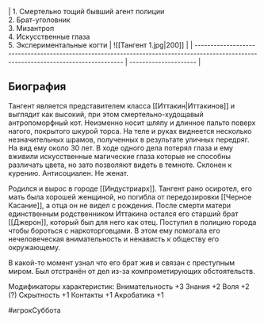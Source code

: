 

| 1. Смертельно тощий бывший агент полиции<br>2. Брат-уголовник<br>3. Мизантроп<br>4. Искусственные глаза<br>5. Экспериментальные когти                | ![[Тангент 1.jpg|200]] |
| ------------------------------------------------------------------------------------------------------------------------------------- | --------------------- |


## Биография
Тангент является представителем класса [[Иттакин|Иттакинов]] и выглядит как высокий, при этом смертельно-худощавый антропоморфный кот. Неизменно носит шляпу и длинное пальто поверх нагого, покрытого шкурой торса. На теле и руках виднеется несколько незначительных шрамов, полученных в результате уличных передряг. На вид ему около 30 лет. В ходе одного дела потерял глаза и ему вживили искусственные магические глаза которые не способны различать цвета, но зато позволяют видеть в темноте. Склонен к курению. Антисоциален. Не женат.
 
Родился и вырос в городе [[Индустриарх]].
Тангент рано осиротел, его мать была хорошей женщиной, но погибла от передозировки [[Черное Касание]], а отца он не видел с рождения.
После смерти матери единственным родственником Иттакина остался его старший брат [[Джерон]], который был для него как отец.
Поступил в полицию города чтобы бороться с наркоторговцами. В этом ему помогала его нечеловеческая внимательность и ненависть к обществу его окружающему.

В какой-то момент узнал что его брат жив и связан с преступным миром. Был отстранён от дел из-за компрометирующих обстоятельств.



Модификаторы характеристик:
Внимательность +3
Знания +2
Воля +2 (?)
Скрытность +1
Контакты +1
Акробатика +1


#игрокСуббота